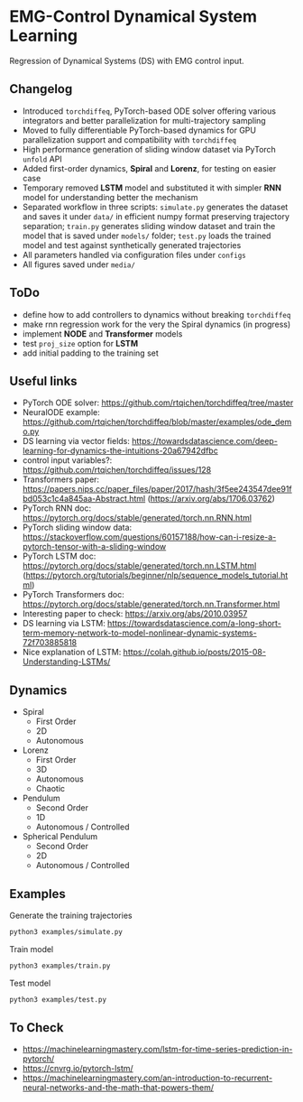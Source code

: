 # EMG-Control Dynamical System Learning 
Regression of Dynamical Systems (DS) with EMG control input.

## Changelog
- Introduced `torchdiffeq`, PyTorch-based ODE solver offering various integrators and better parallelization for multi-trajectory sampling
- Moved to fully differentiable PyTorch-based dynamics for GPU parallelization support and compatibility with `torchdiffeq`
- High performance generation of sliding window dataset via PyTorch `unfold` API
- Added first-order dynamics, **Spiral** and **Lorenz**, for testing on easier case
- Temporary removed **LSTM** model and substituted it with simpler **RNN** model for understanding better the mechanism
- Separated workflow in three scripts: `simulate.py` generates the dataset and saves it under `data/` in efficient numpy format preserving trajectory separation; `train.py` generates sliding window dataset and train the model that is saved under `models/` folder; `test.py` loads the trained model and test against synthetically generated trajectories
- All parameters handled via configuration files under `configs`
- All figures saved under `media/`

## ToDo
- define how to add controllers to dynamics without breaking `torchdiffeq`
- make rnn regression work for the very the Spiral dynamics (in progress)
- implement **NODE** and **Transformer** models
- test `proj_size` option for **LSTM**
- add initial padding to the training set

## Useful links
- PyTorch ODE solver: https://github.com/rtqichen/torchdiffeq/tree/master
- NeuralODE example: https://github.com/rtqichen/torchdiffeq/blob/master/examples/ode_demo.py
- DS learning via vector fields: https://towardsdatascience.com/deep-learning-for-dynamics-the-intuitions-20a67942dfbc
- control input variables?: https://github.com/rtqichen/torchdiffeq/issues/128
- Transformers paper: https://papers.nips.cc/paper_files/paper/2017/hash/3f5ee243547dee91fbd053c1c4a845aa-Abstract.html (https://arxiv.org/abs/1706.03762)
- PyTorch RNN doc: https://pytorch.org/docs/stable/generated/torch.nn.RNN.html
- PyTorch sliding window data: https://stackoverflow.com/questions/60157188/how-can-i-resize-a-pytorch-tensor-with-a-sliding-window
- PyTorch LSTM doc: https://pytorch.org/docs/stable/generated/torch.nn.LSTM.html (https://pytorch.org/tutorials/beginner/nlp/sequence_models_tutorial.html)
- PyTorch Transformers doc: https://pytorch.org/docs/stable/generated/torch.nn.Transformer.html
- Interesting paper to check: https://arxiv.org/abs/2010.03957
- DS learning via LSTM: https://towardsdatascience.com/a-long-short-term-memory-network-to-model-nonlinear-dynamic-systems-72f703885818
- Nice explanation of LSTM: https://colah.github.io/posts/2015-08-Understanding-LSTMs/

## Dynamics
- Spiral
  - First Order
  - 2D
  - Autonomous
- Lorenz
  - First Order
  - 3D
  - Autonomous
  - Chaotic
- Pendulum
  - Second Order
  - 1D
  - Autonomous / Controlled
- Spherical Pendulum
  - Second Order
  - 2D
  - Autonomous / Controlled

## Examples
Generate the training trajectories
```sh
python3 examples/simulate.py
```

Train model
```sh
python3 examples/train.py
```

Test model
```sh
python3 examples/test.py
```

## To Check
- https://machinelearningmastery.com/lstm-for-time-series-prediction-in-pytorch/
- https://cnvrg.io/pytorch-lstm/
- https://machinelearningmastery.com/an-introduction-to-recurrent-neural-networks-and-the-math-that-powers-them/